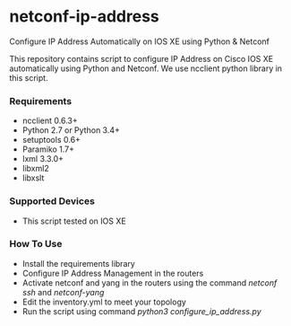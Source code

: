 # netconf-ip-address
Configure IP Address Automatically on IOS XE using Python &amp; Netconf

This repository contains script to configure IP Address on Cisco IOS XE automatically using Python and Netconf. We use ncclient python library in this script.

<h3>Requirements</h3>
<ul>
	<li>ncclient 0.6.3+</li>
	<li>Python 2.7 or Python 3.4+</li>
	<li>setuptools 0.6+</li>
	<li>Paramiko 1.7+</li>
	<li>lxml 3.3.0+</li>
	<li>libxml2</li>
	<li>libxslt</li>
</ul>

<h3>Supported Devices</h3>
<ul>
	<li>This script tested on IOS XE</li>
</ul>

<h3>How To Use</h3>
<ul>
	<li>Install the requirements library</li>
	<li>Configure IP Address Management in the routers</li>
	<li>Activate netconf and yang in the routers using the command <i>netconf ssh</i> and <i>netconf-yang</i></li>
	<li>Edit the inventory.yml to meet your topology</li>
	<li>Run the script using command <i>python3 configure_ip_address.py</i></li>
</ul>

